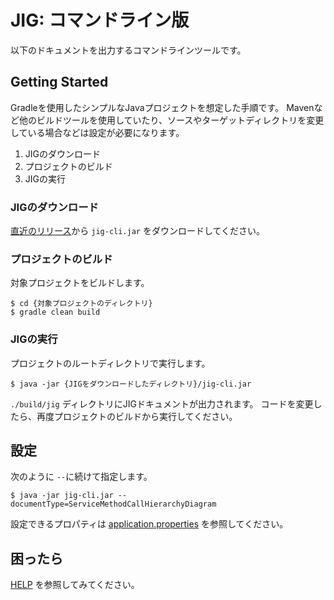 # JIG: コマンドライン版

以下のドキュメントを出力するコマンドラインツールです。


## Getting Started

Gradleを使用したシンプルなJavaプロジェクトを想定した手順です。
Mavenなど他のビルドツールを使用していたり、ソースやターゲットディレクトリを変更している場合などは設定が必要になります。

1. JIGのダウンロード
1. プロジェクトのビルド
1. JIGの実行

### JIGのダウンロード

[直近のリリース](https://github.com/dddjava/jig/releases/latest)から `jig-cli.jar` をダウンロードしてください。

### プロジェクトのビルド

対象プロジェクトをビルドします。

```
$ cd {対象プロジェクトのディレクトリ}
$ gradle clean build
```

### JIGの実行

プロジェクトのルートディレクトリで実行します。

```
$ java -jar {JIGをダウンロードしたディレクトリ}/jig-cli.jar
```

`./build/jig` ディレクトリにJIGドキュメントが出力されます。
コードを変更したら、再度プロジェクトのビルドから実行してください。

## 設定

次のように `--`に続けて指定します。

```
$ java -jar jig-cli.jar --documentType=ServiceMethodCallHierarchyDiagram
```

設定できるプロパティは [application.properties](./src/main/resources/application.properties) を参照してください。

## 困ったら

[HELP](https://github.com/dddjava/jig/wiki/HELP) を参照してみてください。
